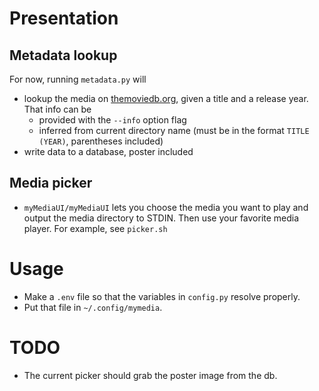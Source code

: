 # Presentation

## Metadata lookup
For now, running `metadata.py` will
- lookup the media on [themoviedb.org](themoviedb.org), given a title and a release year. That info can be
    - provided with the `--info` option flag
    - inferred from current directory name (must be in the format `TITLE (YEAR)`, parentheses included)
- write data to a database, poster included

## Media picker
- `myMediaUI/myMediaUI` lets you choose the media you want to play and output the media directory to STDIN. Then use your favorite media player. For example, see `picker.sh`

# Usage
- Make a `.env` file so that the variables in `config.py` resolve properly.
- Put that file in `~/.config/mymedia`.

# TODO
 - The current picker should grab the poster image from the db.
